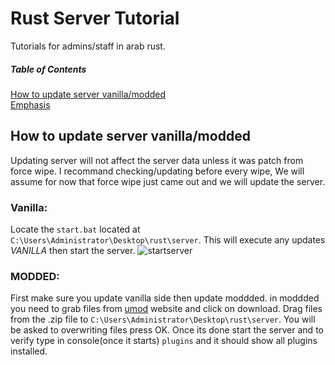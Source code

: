 # Rust Server Tutorial
Tutorials for admins/staff in arab rust.

##### Table of Contents  
[How to update server vanilla/modded](#headers)  
[Emphasis](#emphasis) 
<a name="headers"/>
## How to update server vanilla/modded
Updating server will not affect the server data unless it was patch from force wipe. I recommand checking/updating before every wipe, We will assume for now that force wipe just came out and we will update the server.
### Vanilla:
Locate the `start.bat` located at `C:\Users\Administrator\Desktop\rust\server`. This will execute any updates *VANILLA* then start the server.
![startserver](https://user-images.githubusercontent.com/51522724/109436435-f6110580-7a38-11eb-8988-136a89c6d05c.JPG)

### MODDED:
First make sure you update vanilla side then update moddded. in moddded you need to grab files from [umod](https://umod.org/games/rust) website and click on download. Drag files from the .zip file to `C:\Users\Administrator\Desktop\rust\server`. You will be asked to overwriting files press OK. Once its done start the server and to verify type in console(once it starts) `plugins` and it should show all plugins installed.

